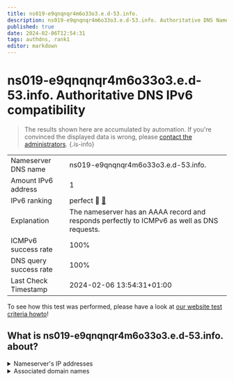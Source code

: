 ```yaml
---
title: ns019-e9qnqnqr4m6o33o3.e.d-53.info.
description: ns019-e9qnqnqr4m6o33o3.e.d-53.info. Authoritative DNS Nameserver IPv6 compatibility
published: true
date: 2024-02-06T12:54:31
tags: authdns, rank1
editor: markdown
---
```


# ns019-e9qnqnqr4m6o33o3.e.d-53.info. Authoritative DNS IPv6 compatibility

> The results shown here are accumulated by automation. If you're convinced the displayed data is wrong, please [contact the administrators](/howto/chat). 
{.is-info}




|   |   |
| - | - |
| Nameserver DNS name | ns019-e9qnqnqr4m6o33o3.e.d-53.info.
| Amount IPv6 address | 1
| IPv6 ranking | perfect :1st_place_medal: [🔗](/howto/ranking) |
| Explanation | The nameserver has an AAAA record and responds perfectly to ICMPv6 as well as DNS requests. |
| ICMPv6 success rate | 100%|
| DNS query success rate | 100% |
| Last Check Timestamp | 2024-02-06 13:54:31+01:00 |

To see how this test was performed, please have a look at [our website test criteria howto](/howto/testcriteria/authdns)!


## What is ns019-e9qnqnqr4m6o33o3.e.d-53.info. about?




<details>
<summary>Nameserver's IP addresses</summary>

2001:240:bb81::28:50

</details>



<details>
<summary>Associated domain names</summary>

www.nochubank.or.jp

</details>
